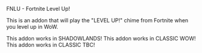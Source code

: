 
FNLU - Fortnite Level Up!

This is an addon that will play the "LEVEL UP!" chime from Fortnite when you level up in WoW.

This addon works in SHADOWLANDS!
This addon works in CLASSIC WOW!
This addon works in CLASSIC TBC!
